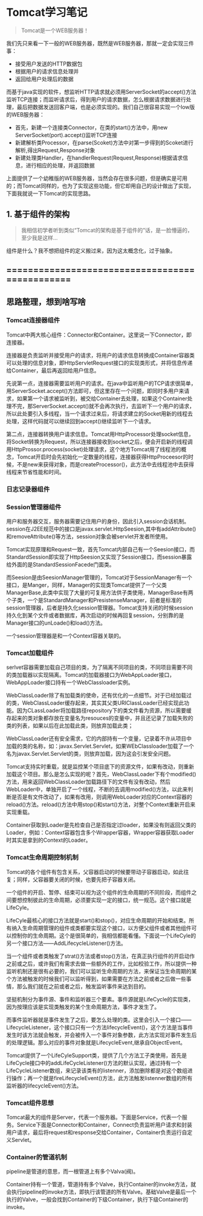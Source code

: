 # Tomcat学习笔记

>  Tomcat是一个WEB服务器！

我们先只来看一下一般的WEB服务器，既然是WEB服务器，那就一定会实现三件事：

* 接受用户发送的HTTP数据包
* 根据用户的请求信息处理并
* 返回给用户处理后的数据

而基于java实现的软件，想监听HTTP请求就必须用ServerSocket的accept()方法监听TCP连接；而监听请求后，得到用户的请求数据，怎么根据请求数据进行处理，最后把数据发送回客户端，也是必须实现的。我们自己很容易实现一个low版的WEB服务器：

* 首先，新建一个连接类Connector，在类的start()方法中，用new ServerSocket(port).accept()监听TCP连接
* 新建解析类Processor，在parse(Scoket)方法中对第一步得到的Scoket进行解析,得出Request,Response对象
* 新建处理类Handler，在handlerRequest(Request,Response)根据请求信息，进行相应的处理，并返回数据

上面提供了一个幼稚版的WEB服务器，当然会存在很多问题，但是确实是可用的；而Tomcat同样的，也为了实现这些功能，但它却用自己的设计做出了实现，下面我就说一下Tomcat的实现思路。

## 1. 基于组件的架构

>  我相信初学者听到类似“Tomcat的架构是基于组件的”话，是一脸懵逼的，至少我是这样...

组件是什么？我不想把组件的定义搬过来，因为这太概念化，过于抽象。





## ===============================================

## 思路整理，想到啥写啥

### Tomcat连接器组件

Tomcat中两大核心组件：Connector和Container。这里说一下Connector，即连接器。

连接器是负责监听并接受用户的请求，将用户的请求信息转换成Container容器类可以处理的信息对象，即HttpServletRequest接口的实现类形式，并将信息传递给Container，最后再返回给用户信息。

先说第一点，连接器需要监听用户的请求。在java中监听用户的TCP请求很简单，用ServerSocket.accept()方法即可，但这里存在一个问题，即同时多用户来请求，如果第一个请求被监听到，被交给Container去处理，如果这个Container处理不完，那ServerSocket.accept()就不会再次执行，去监听下一个用户的请求，所以此处要引入多线程，当一个请求过来后，将请求建立的Socket用新的线程去处理，这样代码就可以继续回到accept()继续监听下一个请求。

第二点，连接器转换用户请求信息。Tomcat用HttpProcessor处理socket信息，将Socket转换为Request，所以连接器接收到socket之后，便会开启新的线程调用HttpProssor.process(socket)处理请求，这个地方Tomcat用了线程池的概念，Tomcat开启时会先初始化一定数量的线程，连接器获得HttpProceesor的时候，不是new来获得对象，而是createProcessor()，此方法中去线程池中去获得线程来节省性能和时间。

### 日志记录器组件

###  Session管理器组件

用户和服务器交互，服务器需要记住用户的身份，因此引入session会话机制。session在J2EE规范中的接口是javax.servlet.HttpSeesion,其中有addAttribute()和removeAttribute()等方法，session对象会被servlet开发者所使用。

Tomcat实现原理和Request一致，首先Tomcat内部自己有一个Seesion接口，而StandardSession即实现了HttpSeesion又实现了Session接口，而session暴露给外面的是StandardSessionFacede门面类。

而Seesion是由SeesionManager管理的，Tomcat对于SessionManager有一个接口，是Manger，同样，Manager的实现类Tomcat提供了一个父类ManagerBase,此类中实现了大量的可复用方法供子类使用，ManagerBase有两个子类，一个是StandardManager和PresistenseManager，前者是标准的session管理器，后者是持久化session管理器。Tomcat支持关闭的时候session持久化到某个文件或者数据库，再次启动的时候再回复session，分别靠的是Manager接口的unLoade()和load()方法。

一个session管理器是和一个Context容器关联的。

### Tomcat加载组件

serlvet容器需要加载自己项目的类，为了隔离不同项目的类，不同项目需要不同的类加载器以实现隔离。Tomcat的加载器接口为WebAppLoader接口，WebAppLoader接口持有一个WebClassloader实例。

WebClassLoader除了有加载类的使命，还有优化的一点细节。对于已经加载过的类，WebClassLoader缓存起来，其实其父类URIClassLoader已经实现此功能。因为CLassLoader将加载路径repository下的类文件看为资源，所以需要缓存起来的类对象都存放在变量名为resouces的变量中，并且还记录了加载失败的类的列表，如果以后在此加载此类，则放弃加载此类；

WebClassLoader还有安全需求，它的内部持有一个变量，记录着不许从项目中加载的类的名称，如：javax.Servlet.Servlet，如果WEbClassloader加载了一个名为javax.Servlet.Servlet的类，则放弃加载，因为这会引发安全问题。

Tomcat支持实时重载，就是监控某个项目底下的资源文件，如果有改动，则重新加载这个项目。那么是怎么实现的呢？首先，WebClassLoader下有个modified()方法，用来返回WebClassLoader加载路径下的文件有没有改动，然后WebLoader中，单独开启了一个线程，不断的去调用modified()方法，以此来判断是否是有文件改动了，如果有改用，则调用WebLoader对应的Context容器的reload()方法。reload()方法中用stop()和start()方法，对整个Context重新开启来实现重载。

Container获取到Loader是先检查自己是否指定过loader，如果没有则返回父类的Loader，例如：Context容器包含多个Wrapper容器，Wrapper容器获取Loader时其实是拿到的Context的Loader。

### Tomcat生命周期控制机制 

Tomcat的各个组件有包含关系，父容器启动的时候要带动子容器启动，如此往复；同样，父容器要关闭的时候，也要先把子容器关闭。

一个组件的开启、暂停、结束可以视为这个组件的生命周期的不同阶段，而组件之间要想控制彼此的生命周期，必须要实现一定的接口，统一规范。这个接口就是LifeCyle。

LifeCyle最核心的接口方法就是start()和stop()，对应生命周期的开始和结束。所有纳入生命周期管理的组件或类都要实现这个接口，以方便父组件或者其他组件可以控制你的生命周期。这个是很简单的，我相信都能看懂。下面说一个LifeCyle的另一个接口方法——AddLifecycleListener()方法。

当一个组件或者类触发了strat()方法或者stop()方法，在真正执行组件的开启动作之前或之后，或许我们有需求去做一些额外的工作，比如校验工作，所以提供一种监听机制还是很有必要的，我们可以监听生命周期的方法，来保证当生命周期的某个方法被触发的时候我们可以监听得到，如果需要在方法之前或者之后做一些事情，那么我们就在之前或者之后，触发监听事件来达到目的。

坚挺机制分为事件源、事件和监听器三个要素。事件源就是LifeCycle的实现类，因为按理应该是实现类触发的某个生命周期方法，事件才发生了。

而事件监听器就是事件发生了之后，要怎么处理的类。这里会引入一个接口——LifecycleListener，这个接口只有一个方法lifecycleEvent()，这个方法是当事件发生时该方法就会触发，并会被传入一个事件对象参数，此方法实现对事件发生后的处理逻辑。那么对应的事件对象就是LifecycleEvent,继承自ObjectEvent。

Tomcat提供了一个LifeCyleSupport类，提供了几个方法工子类使用，首先是LifeCycle接口中的addLifeCycleListener()方法的默认实现，通过持有一个LifeCycleListener数组，来记录该类有的listenner，添加删除都是对这个数组进行操作；再一个就是fireLifecycleEvent()方法，此方法触发listenner数组的所有监听器的lifecycleEvent()方法。

### Tomcat组件思想

Tomcat最大的组件是Server，代表一个服务器。下面是Service，代表一个服务。Service下面是Connector和Container，Connect负责监听用户请求和封装用户请求，最后将request和response交给Container，Container负责运行自定义Servlet。

### Container的管道机制

pipeline是管道的意思，而一根管道上有多个Valva(阀)。

Container持有一个管道，管道持有多个Valve，执行Container的invoke方法，就会执行pipeline的invoke方法，即执行该管道的所有Valve。基础Valve是最后一个执行的Valve，一般会找到Container的下级Container，执行下级Container的invoke。



